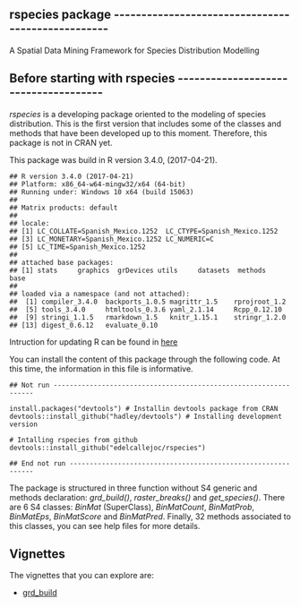 rspecies package --------------------------------------------------
-------------------------------------------------------------------

A Spatial Data Mining Framework for Species Distribution Modelling

Before starting with rspecies -------------------------------------
-------------------------------------------------------------------

*rspecies* is a developing package oriented to the modeling of species
distribution. This is the first version that includes some of the
classes and methods that have been developed up to this moment.
Therefore, this package is not in CRAN yet.

This package was build in R version 3.4.0, (2017-04-21).

    ## R version 3.4.0 (2017-04-21)
    ## Platform: x86_64-w64-mingw32/x64 (64-bit)
    ## Running under: Windows 10 x64 (build 15063)
    ## 
    ## Matrix products: default
    ## 
    ## locale:
    ## [1] LC_COLLATE=Spanish_Mexico.1252  LC_CTYPE=Spanish_Mexico.1252   
    ## [3] LC_MONETARY=Spanish_Mexico.1252 LC_NUMERIC=C                   
    ## [5] LC_TIME=Spanish_Mexico.1252    
    ## 
    ## attached base packages:
    ## [1] stats     graphics  grDevices utils     datasets  methods   base     
    ## 
    ## loaded via a namespace (and not attached):
    ##  [1] compiler_3.4.0  backports_1.0.5 magrittr_1.5    rprojroot_1.2  
    ##  [5] tools_3.4.0     htmltools_0.3.6 yaml_2.1.14     Rcpp_0.12.10   
    ##  [9] stringi_1.1.5   rmarkdown_1.5   knitr_1.15.1    stringr_1.2.0  
    ## [13] digest_0.6.12   evaluate_0.10

Intruction for updating R can be found in
[here](https://www.r-statistics.com/2013/03/updating-r-from-r-on-windows-using-the-installr-package/)

You can install the content of this package through the following code.
At this time, the information in this file is informative.

    ## Not run -----------------------------------------------------------------

    install.packages("devtools") # Installin devtools package from CRAN
    devtools::install_github("hadley/devtools") # Installing development version

    # Intalling rspecies from github
    devtools::install_github("edelcallejoc/rspecies")

    ## End not run -------------------------------------------------------------

The package is structured in three function without S4 generic and
methods declaration: *grd\_build()*, *raster\_breaks()* and
*get\_species()*. There are 6 S4 classes: *BinMat* (SuperClass),
*BinMatCount*, *BinMatProb*, *BinMatEps*, *BinMatScore* and
*BinMatPred*. Finally, 32 methods associated to this classes, you can
see help files for more details.

Vignettes
---------

The vignettes that you can explore are:

-   [grd\_build](https://github.com/edelcallejoc/rspecies/blob/master/vignettes/grd_build-vignette.md)
